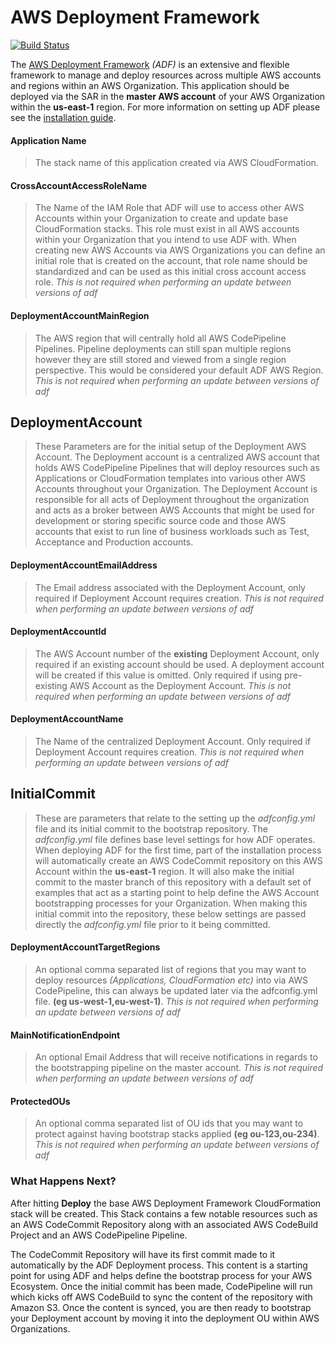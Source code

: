 # AWS Deployment Framework

[![Build Status](https://travis-ci.org/awslabs/aws-deployment-framework.svg?branch=master)](https://travis-ci.org/awslabs/aws-deployment-framework)

The [AWS Deployment Framework](https://github.com/awslabs/aws-deployment-framework) *(ADF)* is an extensive and flexible framework to manage and deploy resources across multiple AWS accounts and regions within an AWS Organization. This application should be deployed via the SAR in the **master AWS account** of your AWS Organization within the **us-east-1** region. For more information on setting up ADF please see the [installation guide](https://github.com/awslabs/aws-deployment-framework/tree/master/docs/installation-guide.md).


#### Application Name
> The stack name of this application created via AWS CloudFormation.

#### CrossAccountAccessRoleName
> The Name of the IAM Role that ADF will use to access other AWS Accounts within your Organization to create and update base CloudFormation stacks. This role must exist in all AWS accounts within your Organization that you intend to use ADF with. When creating new AWS Accounts via AWS Organizations you can define an initial role that is created on the account, that role name should be standardized and can be used as this initial cross account access role. *This is not required when performing an update between versions of adf*

#### DeploymentAccountMainRegion
> The AWS region that will centrally hold all AWS CodePipeline Pipelines. Pipeline deployments can still span multiple regions however they are still stored and viewed from a single region perspective. This would be considered your default ADF AWS Region. *This is not required when performing an update between versions of adf*

## DeploymentAccount
> These Parameters are for the initial setup of the Deployment AWS Account. The Deployment account is a centralized AWS account that holds AWS CodePipeline Pipelines that will deploy resources such as Applications or CloudFormation templates into various other AWS Accounts throughout your Organization. The Deployment Account is responsible for all acts of Deployment throughout the organization and acts as a broker between AWS Accounts that might be used for development or storing specific source code and those AWS accounts that exist to run line of business workloads such as Test, Acceptance and Production accounts.

#### DeploymentAccountEmailAddress
> The Email address associated with the Deployment Account, only required if Deployment Account requires creation. *This is not required when performing an update between versions of adf*

#### DeploymentAccountId
> The AWS Account number of the **existing** Deployment Account, only required if an existing account should be used. A deployment account will be created if this value is omitted. Only required if using pre-existing AWS Account as the Deployment Account. *This is not required when performing an update between versions of adf*

#### DeploymentAccountName
> The Name of the centralized Deployment Account. Only required if Deployment Account requires creation. *This is not required when performing an update between versions of adf*

## InitialCommit
> These are parameters that relate to the setting up the *adfconfig.yml* file and its initial commit to the bootstrap repository. The *adfconfig.yml* file defines base level settings for how ADF operates. When deploying ADF for the first time, part of the installation process will automatically create an AWS CodeCommit repository on this AWS Account within the **us-east-1** region. It will also make the initial commit to the master branch of this repository with a default set of examples that act as a starting point to help define the AWS Account bootstrapping processes for your Organization. When making this initial commit into the repository, these below settings are passed directly the *adfconfig.yml* file prior to it being committed.

#### DeploymentAccountTargetRegions
> An optional comma separated list of regions that you may want to deploy resources *(Applications, CloudFormation etc)* into via AWS CodePipeline, this can always be updated later via the adfconfig.yml file. **(eg us-west-1,eu-west-1)**. *This is not required when performing an update between versions of adf*

#### MainNotificationEndpoint
> An optional Email Address that will receive notifications in regards to the bootstrapping pipeline on the master account. *This is not required when performing an update between versions of adf*

#### ProtectedOUs
> An optional comma separated list of OU ids that you may want to protect against having bootstrap stacks applied **(eg ou-123,ou-234)**. *This is not required when performing an update between versions of adf*


### What Happens Next?

After hitting **Deploy** the base AWS Deployment Framework CloudFormation stack will be created. This Stack contains a few notable resources such as an AWS CodeCommit Repository along with an associated AWS CodeBuild Project and an AWS CodePipeline Pipeline.

The CodeCommit Repository will have its first commit made to it automatically by the ADF Deployment process. This content is a starting point for using ADF and helps define the bootstrap process for your AWS Ecosystem. Once the initial commit has been made, CodePipeline will run which kicks off AWS CodeBuild to sync the content of the repository with Amazon S3. Once the content is synced, you are then ready to bootstrap your Deployment account by moving it into the deployment OU within AWS Organizations.
